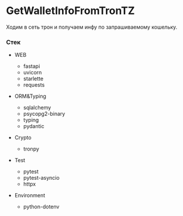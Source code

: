 # GetWalletInfoFromTronTZ
Ходим в сеть трон и получаем инфу по запрашиваемому кошельку.

### Стек
* WEB
  * fastapi
  * uvicorn
  * starlette
  * requests

* ORM&Typing
  * sqlalchemy
  * psycopg2-binary
  * typing
  * pydantic

* Crypto
  * tronpy

* Test
  * pytest
  * pytest-asyncio
  * httpx

* Environment
  * python-dotenv
